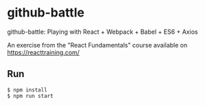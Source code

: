 # github-battle
github-battle: Playing with React + Webpack + Babel + ES6 + Axios

An exercise from the "React Fundamentals" course available on https://reacttraining.com/

## Run
```
$ npm install
$ npm run start
```
